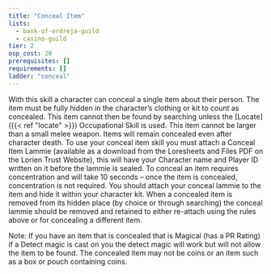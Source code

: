 ```yaml
---
title: "Conceal Item"
lists:
  - bank-of-erdreja-guild
  - casino-guild
tier: 2
osp_cost: 20
prerequisites: []
requirements: []
ladder: "conceal"
---
```


With this skill a character can conceal a single item about their person. The item must be fully hidden in the character’s clothing or kit to count as concealed. This item cannot then be found by searching unless the [Locate]({{< ref "locate" >}}) Occupational Skill is used. This item cannot be larger than a small melee weapon. Items will remain concealed even after character death. To use your conceal item skill you must attach a Conceal Item Lammie (available as a download from the Loresheets and Files PDF on the Lorien Trust Website), this will have your Character name and Player ID written on it before the lammie is sealed. To conceal an item requires concentration and will take 10 seconds – once the item is concealed, concentration is not required. You should attach your conceal lammie to the item and hide it within your character kit. When a concealed item is removed from its hidden place (by choice or through searching) the conceal lammie should be removed and retained to either re-attach using the rules above or for concealing a different item.

Note: If you have an item that is concealed that is Magical (has a PR Rating) if a Detect magic is cast on you the detect magic will work but will not allow the item to be found. The concealed item may not be coins or an item such as a box or pouch containing coins.
